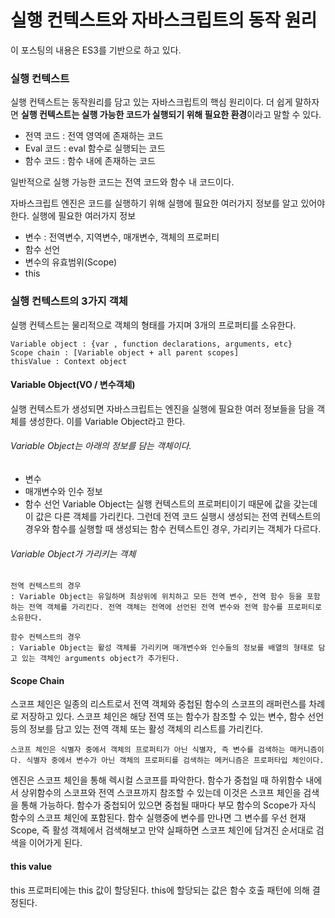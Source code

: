 # 실행 컨텍스트와 자바스크립트의 동작 원리
이 포스팅의 내용은 ES3를 기반으로 하고 있다.

### 실행 컨텍스트
실행 컨텍스트는 동작원리를 담고 있는 자바스크립트의 핵심 원리이다.
더 쉽게 말하자면 **실행 컨텍스트는 실행 가능한 코드가 실행되기 위해 필요한 환경**이라고 말할 수 있다.
+ 전역 코드 : 전역 영역에 존재하는 코드
+ Eval 코드 : eval 함수로 실행되는 코드
+ 함수 코드 : 함수 내에 존재하는 코드

일반적으로 실행 가능한 코드는 전역 코드와 함수 내 코드이다.

자바스크립트 엔진은 코드를 실행하기 위해 실행에 필요한 여러가지 정보를 알고 있어야 한다.
실행에 필요한 여러가지 정보
+ 변수 : 전역변수, 지역변수, 매개변수, 객체의 프로퍼티
+ 함수 선언
+ 변수의 유효범위(Scope)
+ this

### 실행 컨텍스트의 3가지 객체
실행 컨텍스트는 물리적으로 객체의 형태를 가지며 3개의 프로퍼티를 소유한다.
```
Variable object : {var , function declarations, arguments, etc}
Scope chain : [Variable object + all parent scopes]
thisValue : Context object
```

#### Variable Object(VO / 변수객체)
실행 컨텍스트가 생성되면 자바스크립트는 엔진을 실행에 필요한 여러 정보들을 담을 객체를 생성한다. 이를 Variable Object라고 한다.
###### Variable Object는 아래의 정보를 담는 객체이다.
+ 변수
+ 매개변수와 인수 정보
+ 함수 선언
Variable Object는 실행 컨텍스트의 프로퍼티이기 때문에 값을 갖는데 이 값은 다른 객체를 가리킨다. 그런데 전역 코드 실행시 생성되는 전역 컨텍스트의 경우와 함수를 실행할 때 생성되는 함수 컨텍스트인 경우, 가리키는 객체가 다르다.

###### Variable Object가 가리키는 객체
```
전역 컨텍스트의 경우
: Variable Object는 유일하며 최상위에 위치하고 모든 전역 변수, 전역 함수 등을 포함하는 전역 객체를 가리킨다. 전역 객체는 전역에 선언된 전역 변수와 전역 함수를 프로퍼티로 소유한다.
```

```
함수 컨텍스트의 경우
: Variable Object는 활성 객체를 가리키며 매개변수와 인수들의 정보를 배열의 형태로 담고 있는 객체인 arguments object가 추가된다.
```

#### Scope Chain
스코프 체인은 일종의 리스트로서 전역 객체와 중첩된 함수의 스코프의 래퍼런스를 차례로 저장하고 있다. 스코프 체인은 해당 전역 또는 함수가 참조할 수 있는 변수, 함수 선언 등의 정보를 담고 있는 전역 객체 또는 활성 객체의 리스트를 가리킨다.

```
스코프 체인은 식별자 중에서 객체의 프로퍼티가 아닌 식별자, 즉 변수를 검색하는 매커니즘이다. 식별자 중에서 변수가 아닌 객체의 프로퍼티를 검색하는 메커니즘은 프로퍼타입 체인이다.
```
엔진은 스코프 체인을 통해 렉시컬 스코프를 파악한다. 함수가 중첩일 때 하위함수 내에서 상위함수의 스코프와 전역 스코프까지 참조할 수 있는데 이것은 스코프 체인을 검색을 통해 가능하다. 함수가 중첩되어 있으면 중첩될 때마다 부모 함수의 Scope가 자식 함수의 스코프 체인에 포함된다. 함수 실행중에 변수를 만나면 그 변수를 우선 현재 Scope, 즉 활성 객체에서 검색해보고 만약 실패하면 스코프 체인에 담겨진 순서대로 검색을 이어가게 된다.

#### this value
this 프로퍼티에는 this 값이 할당된다. this에 할당되는 값은 함수 호출 패턴에 의해 결정된다.
